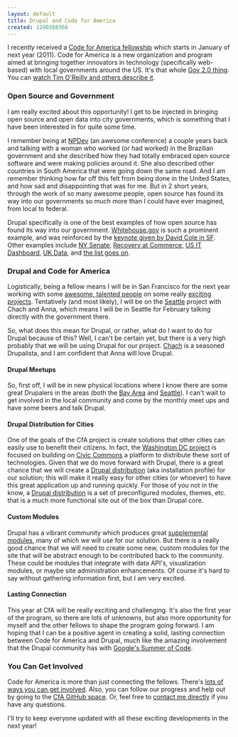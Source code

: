 ```yaml
---
layout: default
title: Drupal and Code for America
created: 1290388368
---
```

I recently received a [Code for America fellowship](http://codeforamerica.org/) which starts in January of next year (2011).  Code for America is a new organization and program aimed at bringing together innovators in technology (specifically web-based) with local governments around the US.  It's that whole [Gov 2.0 thing](http://en.wikipedia.org/wiki/E-Government).  You can [watch Tim O'Reilly and others describe it](http://www.youtube.com/watch?v=qkceyKlYrJo).

### Open Source and Government ###

I am really excited about this opportunity!  I get to be injected in bringing open source and open data into city governments, which is something that I have been interested in for quite some time.  

I remember being at [NPDev](http://www.aspirationtech.org/events/devsummit08) (an awesome conference) a couple years back and talking with a woman who worked (or had worked) in the Brazilian government and she described how they had totally embraced open source software and were making policies around it.  She also described other countries in South America that were going down the same road.  And I am remember thinking how far off this felt from being done in the United States, and how sad and disappointing that was for me.  But in 2 short years, through the work of so many awesome people, open source has found its way into our governments so much more than I could have ever imagined, from local to federal.

Drupal specifically is one of the best examples of how open source has found its way into our government.  [Whitehouse.gov](http://www.whitehouse.gov/) is such a prominent example, and was reinforced by the [keynote given by David Cole in SF](http://sf2010.drupal.org/conference/sessions/open-source-government).  Other examples include [NY Senate](http://www.nysenate.gov/), [Recovery at Commerce](http://recovery.commerce.gov/), [US IT Dashboard](http://it.usaspending.gov/), [UK Data](http://data.gov.uk/), and [the list goes on](http://groups.drupal.org/node/19885).

### Drupal and Code for America ###

Logistically, being a fellow means I will be in San Francisco for the next year working with some [awesome, talented people](http://codeforamerica.org/2010/11/01/2011-cfa-fellows/) on some really [exciting projects](http://codeforamerica.org/cities/).  Tentatively (and most likely), I will be on the [Seattle](http://codeforamerica.org/Seattle) project with Chach and Anna, which means I will be in Seattle for February talking directly with the government there.

So, what does this mean for Drupal, or rather, what do I want to do for Drupal because of this?  Well, I can't be certain yet, but there is a very high probably that we will be using Drupal for our project.  [Chach](http://drupal.org/user/50674) is a seasoned Drupalista, and I am confident that Anna will love Drupal.

#### Drupal Meetups ####

So, first off, I will be in new physical locations where I know there are some great Drupalers in the areas (both the [Bay Area](http://groups.drupal.org/bay-area) and [Seattle](http://groups.drupal.org/seattle)).  I can't wait to get involved in the local community and come by the monthly meet ups and have some beers and talk Drupal.

#### Drupal Distribution for Cities ####

One of the goals of the CfA project is create solutions that other cities can easily use to benefit their citizens.  In fact, the [Washington DC project](http://codeforamerica.org/2010/09/08/announcing-civic-commons/) is focused on building on [Civic Commons](http://civiccommons.com/) a platform to distribute these sort of technologies.  Given that we do move forward with Drupal, there is a great chance that we will create a [Drupal distribution](http://drupal.org/project/Installation+profiles) (aka installation profile) for our solution; this will make it really easy for other cities (or whoever) to have this great application up and running quickly.  For those of you not in the know, a [Drupal distribution](http://drupal.org/project/Installation+profiles) is a set of preconfigured modules, themes, etc. that is a much more functional site out of the box than Drupal core.

#### Custom Modules ####

Drupal has a vibrant community which produces great [supplemental modules](http://drupal.org/project/modules), many of which we will use for our solution.  But there is a really good chance that we will need to create some new, custom modules for the site that will be abstract enough to be contributed back to the community.  These could be modules that integrate with data API's, visualization modules, or maybe site administration enhancements.  Of course it's hard to say without gathering information first, but I am very excited.

#### Lasting Connection ####

This year at CfA will be really exciting and challenging.  It's also the first year of the program, so there are lots of unknowns, but also more opportunity for myself and the other fellows to shape the program going forward.  I am hoping that I can be a positive agent in creating a solid, lasting connection between Code for America and Drupal, much like the amazing involvement that the Drupal community has with [Google's Summer of Code](http://groups.drupal.org/google-summer-code-2010).

### You Can Get Involved ###

Code for America is more than just connecting the fellows.  There's [lots of ways you can get involved](http://codeforamerica.org/how-to-help/).  Also, you can follow our progress and help out by going to the [CfA GitHub space](https://github.com/cfalabs).  Or, feel free to [contact me directly](http://zzolo.org/contact) if you have any questions.

I'll try to keep everyone updated with all these exciting developments in the next year!
